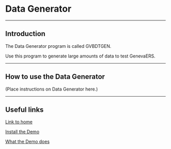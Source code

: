 # Data Generator

-----

## Introduction

The Data Generator program is called GVBDTGEN.

Use this program to generate large amounts of data to test GenevaERS.

-----
## How to use the Data Generator

\(Place instructions on Data Generator here.\)

-----

## Useful links

[Link to home](index.md)

[Install the Demo](InstallDemo.md)

[What the Demo does](WhatDemoDoes.md)